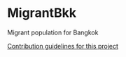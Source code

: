 # MigrantBkk
Migrant population for Bangkok


[Contribution guidelines for this project](docs/CONTRIBUTING.md)
